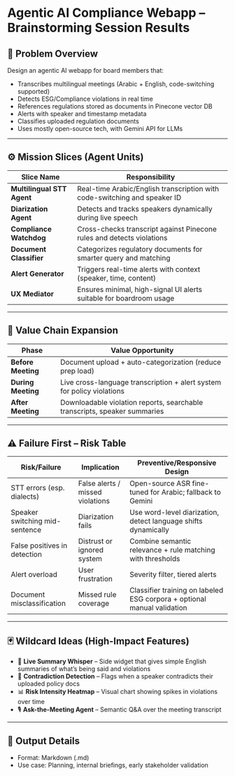 # Agentic AI Compliance Webapp – Brainstorming Session Results

## 🎯 Problem Overview

Design an agentic AI webapp for board members that:
- Transcribes multilingual meetings (Arabic + English, code-switching supported)
- Detects ESG/Compliance violations in real time
- References regulations stored as documents in Pinecone vector DB
- Alerts with speaker and timestamp metadata
- Classifies uploaded regulation documents
- Uses mostly open-source tech, with Gemini API for LLMs

---

## ⚙️ Mission Slices (Agent Units)

| Slice Name              | Responsibility                                                                 |
|------------------------|----------------------------------------------------------------------------------|
| **Multilingual STT Agent** | Real-time Arabic/English transcription with code-switching and speaker ID      |
| **Diarization Agent**     | Detects and tracks speakers dynamically during live speech                      |
| **Compliance Watchdog**  | Cross-checks transcript against Pinecone rules and detects violations            |
| **Document Classifier**  | Categorizes regulatory documents for smarter query and matching                  |
| **Alert Generator**      | Triggers real-time alerts with context (speaker, time, content)                 |
| **UX Mediator**          | Ensures minimal, high-signal UI alerts suitable for boardroom usage            |

---

## 🔗 Value Chain Expansion

| Phase             | Value Opportunity                                                                 |
|------------------|------------------------------------------------------------------------------------|
| **Before Meeting** | Document upload + auto-categorization (reduce prep load)                         |
| **During Meeting** | Live cross-language transcription + alert system for policy violations           |
| **After Meeting**  | Downloadable violation reports, searchable transcripts, speaker summaries        |

---

## ⚠️ Failure First – Risk Table

| Risk/Failure | Implication | Preventive/Responsive Design |
|-------------|-------------|------------------------------|
| STT errors (esp. dialects) | False alerts / missed violations | Open-source ASR fine-tuned for Arabic; fallback to Gemini |
| Speaker switching mid-sentence | Diarization fails | Use word-level diarization, detect language shifts dynamically |
| False positives in detection | Distrust or ignored system | Combine semantic relevance + rule matching with thresholds |
| Alert overload | User frustration | Severity filter, tiered alerts |
| Document misclassification | Missed rule coverage | Classifier training on labeled ESG corpora + optional manual validation |

---

## 🃏 Wildcard Ideas (High-Impact Features)

- 💬 **Live Summary Whisper** – Side widget that gives simple English summaries of what’s being said and violations
- 🧠 **Contradiction Detection** – Flags when a speaker contradicts their uploaded policy docs
- 📊 **Risk Intensity Heatmap** – Visual chart showing spikes in violations over time
- 🎙️ **Ask-the-Meeting Agent** – Semantic Q&A over the meeting transcript

---

## 📁 Output Details

- Format: Markdown (.md)
- Use case: Planning, internal briefings, early stakeholder validation

